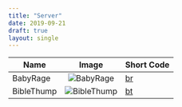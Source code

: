 ```yaml
---
title: "Server"
date: 2019-09-21
draft: true
layout: single 
---
```

|Name|Image|Short Code|
|---------|:-----:|-----|
|BabyRage|![BabyRage](https://twem.tk/br.png)|[br](https://twem.tk/br.png)|
|BibleThump|![BibleThump](https://twem.tk/bt.png)|[bt](https://twem.tk/bt.png)|

